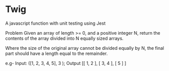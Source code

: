 # Twig
A javascript function with unit testing using Jest

Problem
Given an array of length >= 0, and a positive integer N, return the contents of the array divided into N equally sized arrays.

Where the size of the original array cannot be divided equally by N, the final part should have a length equal to the remainder.

 e.g-
    Input: ([1, 2, 3, 4, 5], 3 );
    Output [[ 1, 2 ], [ 3, 4 ], [ 5 ] ]

